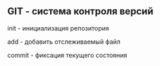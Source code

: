## GIT - система контроля версий

init - инициализация репозитория

add - добавить отслеживаемый файл

commit - фиксация текущего состояния
